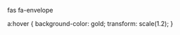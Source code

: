 <script src="https://kit.fontawesome.com/661bf8cec7.js" crossorigin="anonymous"></script>

<i class="fa-solid fa-user"></i>
<i class="fa-regular fa-user"></i>
<i class="fa-light fa-user"></i>
<i class="fa-thin fa-user"></i>

fas fa-envelope
<i class="fab fa-instagram"></i>
<i class="fab fa-facebook"></i>
<i class="fas fa-phone"></i>

a:hover {
    background-color: gold;
    transform: scale(1.2);
 }

